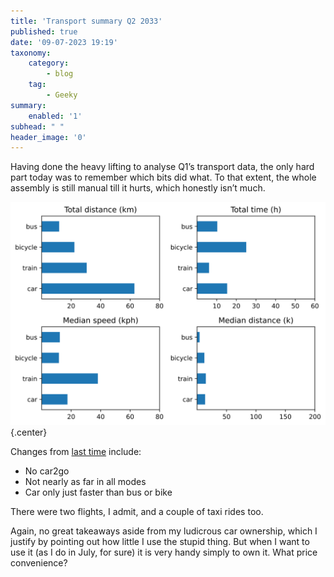 ```yaml
---
title: 'Transport summary Q2 2033'
published: true
date: '09-07-2023 19:19'
taxonomy:
    category:
        - blog
    tag:
        - Geeky
summary:
    enabled: '1'
subhead: " "
header_image: '0'
---
```


Having done the heavy lifting to analyse Q1’s transport data, the only hard part today was to remember which bits did what. To that extent, the whole assembly is still manual till it hurts, which honestly isn’t much.

![Figure containing four bar graphs for main modes of transport. Text contains details](transport-summary-2023-q2.svg){.center}

Changes from [last time](https://www.jeremycherfas.net/blog/first-quarter-transport-summary) include:  
* No car2go
* Not nearly as far in all modes
* Car only just faster than bus or bike

There were two flights, I admit, and a couple of taxi rides too.

Again, no great takeaways aside from my ludicrous car ownership, which I justify by pointing out how little I use the stupid thing. But when I want to use it (as I do in July, for sure) it is very handy simply to own it. What price convenience?
